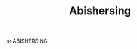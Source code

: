 ---
title: Abishersing
letter: A
permalink: "/definitions/abishersing.html"
body: or ABISHERSING
published_at: '2018-07-07'
layout: post
---